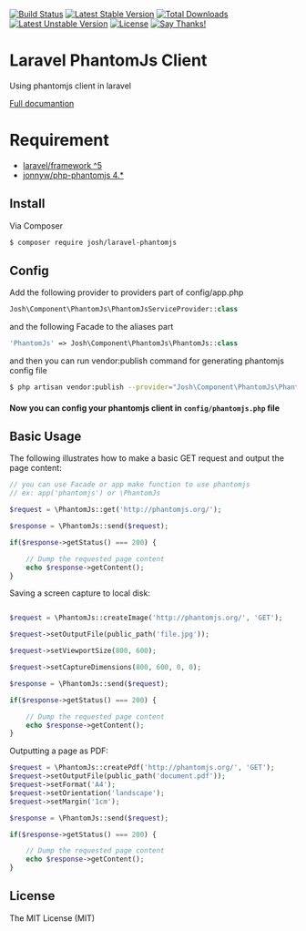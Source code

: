 [![Build Status](https://api.travis-ci.org/iamalirezaj/laravel-phantomjs.svg?branch=develop)](https://travis-ci.org/iamalirezaj/laravel-phantomjs)
[![Latest Stable Version](https://poser.pugx.org/josh/laravel-phantomjs/v/stable)](https://packagist.org/packages/josh/laravel-phantomjs)
[![Total Downloads](https://poser.pugx.org/josh/laravel-phantomjs/downloads)](https://packagist.org/packages/josh/laravel-phantomjs)
[![Latest Unstable Version](https://poser.pugx.org/josh/laravel-phantomjs/v/unstable)](https://packagist.org/packages/josh/laravel-phantomjs)
[![License](https://poser.pugx.org/josh/laravel-phantomjs/license)](https://packagist.org/packages/josh/laravel-phantomjs)
[![Say Thanks!](https://img.shields.io/badge/Say%20Thanks-!-1EAEDB.svg)](https://saythanks.io/to/iamalirezaj)

# Laravel PhantomJs Client
Using phantomjs client in laravel 

[Full documantion](http://jonnnnyw.github.io/php-phantomjs/)

# Requirement
* [laravel/framework ^5](https://github.com/laravel/laravel)
* [jonnyw/php-phantomjs 4.*](https://github.com/jonnnnyw/php-phantomjs)

## Install

Via Composer

```bash
$ composer require josh/laravel-phantomjs
```

## Config

Add the following provider to providers part of config/app.php
```php
Josh\Component\PhantomJs\PhantomJsServiceProvider::class
```

and the following Facade to the aliases part
```php
'PhantomJs' => Josh\Component\PhantomJs\PhantomJs::class
```

and then you can run vendor:publish command for generating phantomjs config file
 ```bash
 $ php artisan vendor:publish --provider="Josh\Component\PhantomJs\PhantomJsServiceProvider"
 ```

#### Now you can config your phantomjs client in ```config/phantomjs.php``` file

## Basic Usage
The following illustrates how to make a basic GET request and output the page content:

```php
// you can use Facade or app make function to use phantomjs
// ex: app('phantomjs') or \PhantomJs

$request = \PhantomJs::get('http://phantomjs.org/');

$response = \PhantomJs::send($request);

if($response->getStatus() === 200) {

    // Dump the requested page content
    echo $response->getContent();
}
```

Saving a screen capture to local disk:
```php

$request = \PhantomJs::createImage('http://phantomjs.org/', 'GET');

$request->setOutputFile(public_path('file.jpg'));

$request->setViewportSize(800, 600);

$request->setCaptureDimensions(800, 600, 0, 0);

$response = \PhantomJs::send($request);

if($response->getStatus() === 200) {

    // Dump the requested page content
    echo $response->getContent();
}
```

Outputting a page as PDF:

```php
$request = \PhantomJs::createPdf('http://phantomjs.org/', 'GET');
$request->setOutputFile(public_path('document.pdf'));
$request->setFormat('A4');
$request->setOrientation('landscape');
$request->setMargin('1cm');

$response = \PhantomJs::send($request);

if($response->getStatus() === 200) {

    // Dump the requested page content
    echo $response->getContent();
}
```

## License
The MIT License (MIT)
